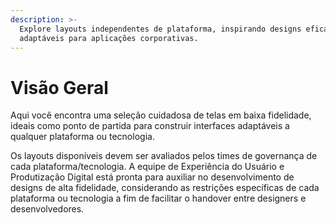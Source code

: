 ```yaml
---
description: >-
  Explore layouts independentes de plataforma, inspirando designs eficazes e
  adaptáveis para aplicações corporativas.
---
```


# Visão Geral

Aqui você encontra uma seleção cuidadosa de telas em baixa fidelidade, ideais como ponto de partida para construir interfaces adaptáveis a qualquer plataforma ou tecnologia.

Os layouts disponíveis devem ser avaliados pelos times de governança de cada plataforma/tecnologia. A equipe de Experiência do Usuário e Produtização Digital está pronta para auxiliar no desenvolvimento de designs de alta fidelidade, considerando as restrições específicas de cada plataforma ou tecnologia a fim de facilitar o handover entre designers e desenvolvedores.
